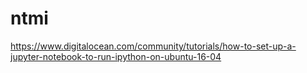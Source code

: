 # ntmi
<!-- Jupyter install guide -->
https://www.digitalocean.com/community/tutorials/how-to-set-up-a-jupyter-notebook-to-run-ipython-on-ubuntu-16-04